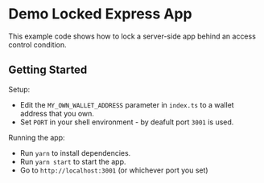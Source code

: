 # Demo Locked Express App

This example code shows how to lock a server-side app behind an access control condition.

## Getting Started

Setup:

- Edit the `MY_OWN_WALLET_ADDRESS` parameter in `index.ts` to a wallet address that you own.
- Set `PORT` in your shell environment - by deafult port `3001` is used.

Running the app:

- Run `yarn` to install dependencies.
- Run `yarn start` to start the app.
- Go to `http://localhost:3001` (or whichever port you set)